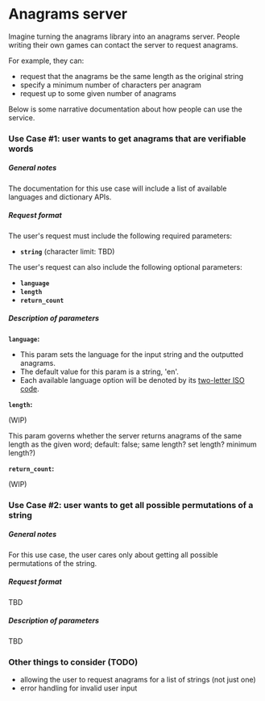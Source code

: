 # Anagrams server

Imagine turning the anagrams library into an anagrams server.
People writing their own games can contact the server to request anagrams.

For example, they can:

* request that the anagrams be the same length as the original string
* specify a minimum number of characters per anagram
* request up to some given number of anagrams

Below is some narrative documentation about how people can use the service.

### Use Case #1: user wants to get anagrams that are verifiable words

##### General notes

The documentation for this use case will include a list of available languages and dictionary APIs. 

##### Request format

The user's request must include the following required parameters:

* **`string`**
(character limit: TBD)

The user's request can also include the following optional parameters:

* **`language`**
* **`length`**
* **`return_count`**

##### Description of parameters

**`language`:**

* This param sets the language for the input string and the outputted anagrams.
* The default value for this param is a string, 'en'.
* Each available language option will be denoted by its [two-letter ISO code](https://en.wikipedia.org/wiki/ISO_639_macrolanguage).

**`length`:**

(WIP)

This param governs whether the server returns anagrams of the same length as
the given word; default: false; same length? set length? minimum length?)

**`return_count`:**

(WIP)

### Use Case #2: user wants to get all possible permutations of a string

##### General notes

For this use case, the user cares only about getting all possible permutations of the string.

##### Request format

TBD

##### Description of parameters

TBD

### Other things to consider (TODO)
* allowing the user to request anagrams for a list of strings (not just one)
* error handling for invalid user input